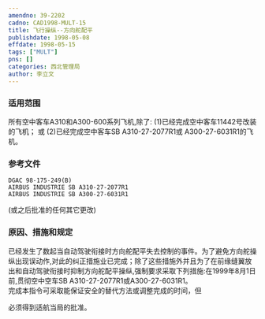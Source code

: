 ```yaml
---
amendno: 39-2202  
cadno: CAD1998-MULT-15  
title: 飞行操纵--方向舵配平  
publishdate: 1998-05-08  
effdate: 1998-05-15  
tags: ["MULT"]  
pns: []  
categories: 西北管理局  
author: 李立文  
---
```

  
### 适用范围  
所有空中客车A310和A300-600系列飞机,除了:
(1)已经完成空中客车11442号改装的飞机； 或
(2)已经完成空中客车SB A310-27-2077R1或 A300-27-6031R1的飞机。  
  
<!--more-->  
### 参考文件  
    DGAC 98-175-249(B)  
    AIRBUS INDUSTRIE SB A310-27-2077R1  
    AIRBUS INDUSTRIE SB A300-27-6031R1  
(或之后批准的任何其它更改)  
  
### 原因、措施和规定  
已经发生了数起当自动驾驶衔接时方向舵配平失去控制的事件。为了避免方向舵操纵出现误动作,对此的纠正措施业已完成；除了这些措施外并且为了在前缘缝翼放出和自动驾驶衔接时抑制方向舵配平操纵,强制要求采取下列措施:在1999年8月1日前,贯彻空中空车SB A310-27-2077R1或A300-27-6031R1。  
    完成本指令可采取能保证安全的替代方法或调整完成的时间，但  
      
必须得到适航当局的批准。  
